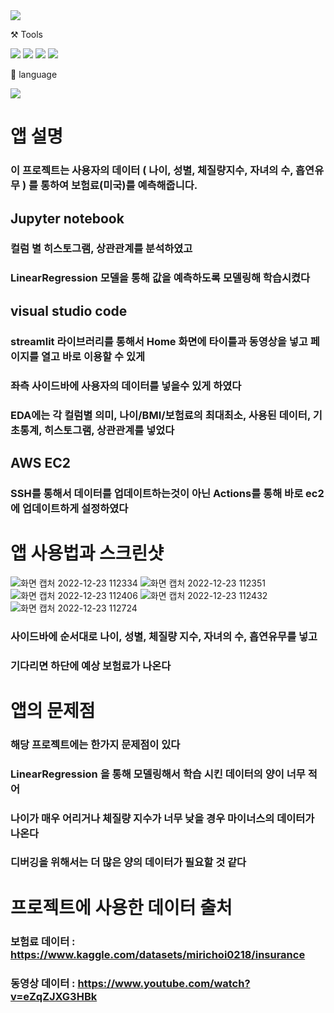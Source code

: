 <img src="https://capsule-render.vercel.app/api?type=wave&color=auto&height=300&section=header&text=보험료%20예측%20앱&fontSize=90" />

⚒️ Tools

<img src="https://img.shields.io/badge/Github-181717?style=flat-square&logo=GitHub&logoColor=white"/> <img src="https://img.shields.io/badge/Visual Studio Code-007ACC?style=flat-square&logo=Visual Studio Code&logoColor=white"/> <img src="https://img.shields.io/badge/Jupyter notebook-F37626?style=flat-square&logo=Jupyter&logoColor=white"/> <img src="https://img.shields.io/badge/Amazon AWS-232F3E?style=flat-square&logo=Amazon AWS&logoColor=white"/>

📜 language

<img src="https://img.shields.io/badge/Python-3776AB?style=flat-square&logo=Python&logoColor=white"/>

# 앱 설명

### 이 프로젝트는 사용자의 데이터 ( 나이, 성별, 체질량지수, 자녀의 수, 흡연유무 ) 를 통하여 보험료(미국)를 예측해줍니다.

## Jupyter notebook
### 컬럼 별 히스토그램, 상관관계를 분석하였고
### LinearRegression 모델을 통해 값을 예측하도록 모델링해 학습시켰다

## visual studio code 
### streamlit 라이브러리를 통해서 Home 화면에 타이틀과 동영상을 넣고 페이지를 열고 바로 이용할 수 있게
### 좌측 사이드바에 사용자의 데이터를 넣을수 있게 하였다 
### EDA에는 각 컬럼별 의미, 나이/BMI/보험료의 최대최소, 사용된 데이터, 기초통계, 히스토그램, 상관관계를 넣었다

## AWS EC2
### SSH를 통해서 데이터를 업데이트하는것이 아닌 Actions를 통해 바로 ec2에 업데이트하게 설정하였다



# 앱 사용법과 스크린샷

![화면 캡처 2022-12-23 112334](https://user-images.githubusercontent.com/120348468/209258518-8c09dcfc-cd95-48d5-bdd5-36f9fd3020cf.png)
![화면 캡처 2022-12-23 112351](https://user-images.githubusercontent.com/120348468/209258525-df921d17-0bc6-48d2-bbfb-0133910412a5.png)
![화면 캡처 2022-12-23 112406](https://user-images.githubusercontent.com/120348468/209258531-a64c709b-4e29-4beb-aa4c-81f03382cc36.png)
![화면 캡처 2022-12-23 112432](https://user-images.githubusercontent.com/120348468/209258534-9a8d5608-2b39-48b1-b881-bcdc2b66e3ec.png)
![화면 캡처 2022-12-23 112724](https://user-images.githubusercontent.com/120348468/209258785-38bc27a0-32a4-4229-b423-0ac34c4c3e04.png)

### 사이드바에 순서대로 나이, 성별, 체질량 지수, 자녀의 수, 흡연유무를 넣고
### 기다리면 하단에 예상 보험료가 나온다

# 앱의 문제점

### 해당 프로젝트에는 한가지 문제점이 있다
### LinearRegression 을 통해 모델링해서 학습 시킨 데이터의 양이 너무 적어
### 나이가 매우 어리거나 체질량 지수가 너무 낮을 경우 마이너스의 데이터가 나온다
### 디버깅을 위해서는 더 많은 양의 데이터가 필요할 것 같다

# 프로젝트에 사용한 데이터 출처

### 보험료 데이터 : https://www.kaggle.com/datasets/mirichoi0218/insurance
### 동영상 데이터 : https://www.youtube.com/watch?v=eZqZJXG3HBk
